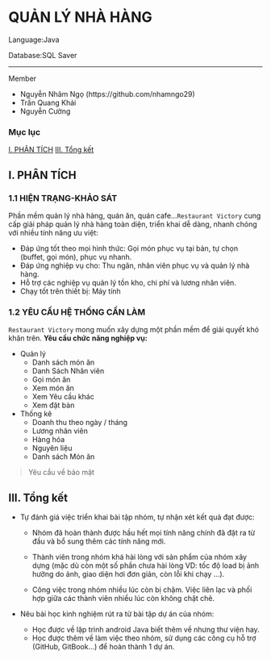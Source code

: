 # QUẢN LÝ NHÀ HÀNG
<p>Language:Java</p>
<p>Database:SQL Saver</p>
<hr/>
<p>Member<p> 
<ul>
  <li>Nguyễn Nhâm Ngọ (https://github.com/nhamngo29)</li>
  <li>Trần Quang Khải</li>
  <li>Nguyễn Cường</li>
</ul>

### Mục lục
[I. PHÂN TÍCH](#Modau)
[III. Tổng kết](#TongKet)
<a name="Modau"></a>
## I. PHÂN TÍCH
### 1.1	HIỆN TRẠNG-KHẢO SÁT
Phần mềm quản lý nhà hàng, quán ăn, quán cafe...`Restaurant Victory` cung cấp giải pháp quản lý nhà hàng toàn diện, triển khai dễ dàng, nhanh chóng với nhiều tính năng ưu việt:
-	Đáp ứng tốt theo mọi hình thức: Gọi món phục vụ tại bàn, tự chọn (buffet, gọi món), phục vụ nhanh.
- Đáp ứng nghiệp vụ cho: Thu ngân, nhân viên phục vụ và quản lý nhà hàng.
- Hỗ trợ các nghiệp vụ quản lý tồn kho, chi phí và lương nhân viên.
- Chạy tốt trên thiết bị: Máy tính
### 1.2	YÊU CẦU HỆ THỐNG CẦN LÀM
`Restaurant Victory` mong muốn xây dựng một phần mềm để giải quyết khó khăn trên.
**Yêu cầu chức năng nghiệp vụ:**
- Quản lý
  -  Danh sách món ăn
  - Danh Sách Nhân viên
  - Gọi món ăn
  - Xem món ăn
  - Xem Yêu cầu khác
  - Xem đặt bàn
- Thống kê
  - Doanh thu theo ngày / tháng
  - Lương nhân viên
  - Hàng hóa
  - Nguyên liệu
  - Danh sách Món ăn
> Yêu cầu về bảo mật
## III. Tổng kết
<a name="TongKet"></a>
- Tự đánh giá việc triển khai bài tập nhóm, tự nhận xét kết quả đạt được:

  - Nhóm đã hoàn thành được hầu hết mọi tính năng chính đã đặt ra từ đầu và bổ sung thêm các tính năng mới.

  - Thành viên trong nhóm khá hài lòng với sản phẩm của nhóm xây dựng (mặc dù còn một số phần chưa hài lòng VD: tốc độ load bị ảnh hưởng do ảnh, giao diện hơi đơn giản, còn lỗi khi chạy ...).

  - Công việc trong nhóm nhiều lúc còn bị chậm. Việc liên lạc và phối hợp giữa các thành viên nhiều lúc còn không chặt chẽ.
- Nêu bài học kinh nghiệm rút ra từ bài tập dự án của nhóm:

  - Học được về lập trình android Java biết thêm về nhưng thư viện hay.
  - Học được thêm về làm việc theo nhóm, sử dụng các công cụ hỗ trợ (GitHub, GitBook...) để hoàn thành 1 dự án.

